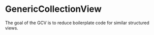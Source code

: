 # GenericCollectionView
The goal of the GCV is to reduce boilerplate code for similar structured views.
